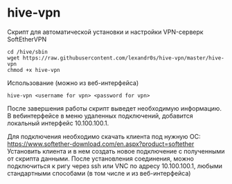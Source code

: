 # hive-vpn

Скрипт для автоматической установки и настройки VPN-серверк SoftEtherVPN
```
cd /hive/sbin
wget https://raw.githubusercontent.com/lexandr0s/hive-vpn/master/hive-vpn
chmod +x hive-vpn
```

Использование (можно из веб-интерфейса)
```
hive-vpn <username for vpn> <password for vpn>
```
После завершения работы скрипт выведет необходимую информацию.
В вебинтерфейсе в меню удаленных подключений, добавится локальный интерфейс 10.100.100.1.

Для подключения необходимо скачать клиента под нужную ОС: https://www.softether-download.com/en.aspx?product=softether
Установить клиента и в нем создать новое подключение с полученными от скрипта данными.
После установления соединения, можно подключиться к ригу через ssh или VNC по адресу 10.100.100.1, любыми стандартными способами (в том числе и из веб-интерфейса)
